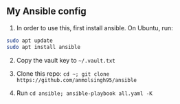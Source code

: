 ## My Ansible config

1. In order to use this, first install ansible. On Ubuntu, run:
```bash
sudo apt update
sudo apt install ansible
```

2. Copy the vault key to `~/.vault.txt`

3. Clone this repo: `cd ~; git clone https://github.com/anmolsingh95/ansible`

4. Run `cd ansible; ansible-playbook all.yaml -K`
